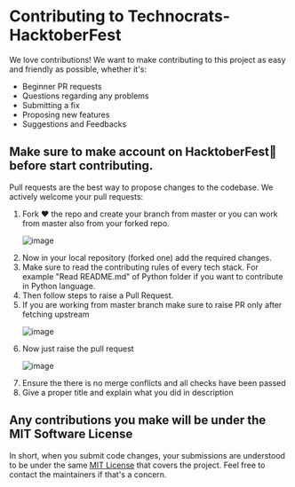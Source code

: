 <h1>Contributing to Technocrats-HacktoberFest</h1>
<p>We love contributions! We want to make contributing to this project as easy and friendly as possible, whether it's:</p>

<ul>
<li>Beginner PR requests</li>
<li>Questions regarding any problems</li>
<li>Submitting a fix</li>
<li>Proposing new features</li>
<li>Suggestions and Feedbacks</li>
</ul>

<h2> Make sure to make account on HacktoberFest💚 before start contributing.</h2>

<p>Pull requests are the best way to propose changes to the codebase. We actively welcome your pull requests:</p>

<ol>
<li> Fork ❤ the repo and create your branch from master or you can work from master also from your forked repo.</li>
  
  ![image](https://user-images.githubusercontent.com/77119237/194703299-2b8d5a8a-40fa-4363-9a64-5557f2e6fc28.png)

<li>Now in your local repository (forked one) add the required changes.</li>
<li>Make sure to read the contributing rules of every tech stack. For example "Read README.md" of Python folder if you want to contribute in Python language.</li>
<li>Then follow steps to raise a Pull Request.</li>
<li>If you are working from master branch make sure to raise PR only after fetching upstream</li>
  
  ![image](https://user-images.githubusercontent.com/77119237/194703446-7c3f2124-881b-4982-ab51-57d9ad3a301c.png)

<li>Now just raise the pull request</li>
  
  ![image](https://user-images.githubusercontent.com/77119237/194703472-baa8adf1-a581-42c5-8501-9b67ba461995.png)

<li>Ensure the there is no merge conflicts and all checks have been passed</li>
  <li>Give a proper title and explain what you did in description</li>

</ol>

<h2>Any contributions you make will be under the MIT Software License</h2>

<p>In short, when you submit code changes, your submissions are understood to be under the same <a href="http://choosealicense.com/licenses/mit/">MIT License</a> that covers the project. Feel free to contact the maintainers if that's a concern.</p>



